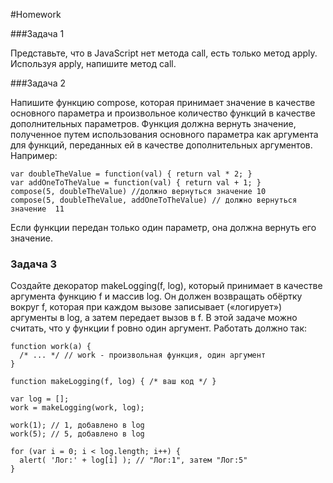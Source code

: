 #Homework 

###Задача 1 

Представьте, что в JavaScript нет метода call, есть только метод apply. Используя apply, напишите метод call. 

###Задача 2  

Напишите функцию compose, которая принимает значение в качестве основного параметра и произвольное количество функций в качестве дополнительных параметров. 
Функция должна вернуть значение, полученное путем использования основного параметра как аргумента для функций, переданных ей в качестве дополнительных аргументов. Например: 
```
var doubleTheValue = function(val) { return val * 2; }
var addOneToTheValue = function(val) { return val + 1; }
compose(5, doubleTheValue) //должно вернуться значение 10
compose(5, doubleTheValue, addOneToTheValue) // должно вернуться значение  11
```
Если функции передан только один параметр, она должна вернуть его значение. 

### Задача 3 

Создайте декоратор makeLogging(f, log), который принимает в качестве аргумента функцию f и массив log.
Он должен возвращать обёртку вокруг f, которая при каждом вызове записывает («логирует») аргументы в log, а затем передает вызов в f.
В этой задаче можно считать, что у функции f ровно один аргумент.
Работать должно так: 
```
function work(a) {
  /* ... */ // work - произвольная функция, один аргумент
}

function makeLogging(f, log) { /* ваш код */ }

var log = [];
work = makeLogging(work, log);

work(1); // 1, добавлено в log
work(5); // 5, добавлено в log

for (var i = 0; i < log.length; i++) {
  alert( 'Лог:' + log[i] ); // "Лог:1", затем "Лог:5"
}
```
